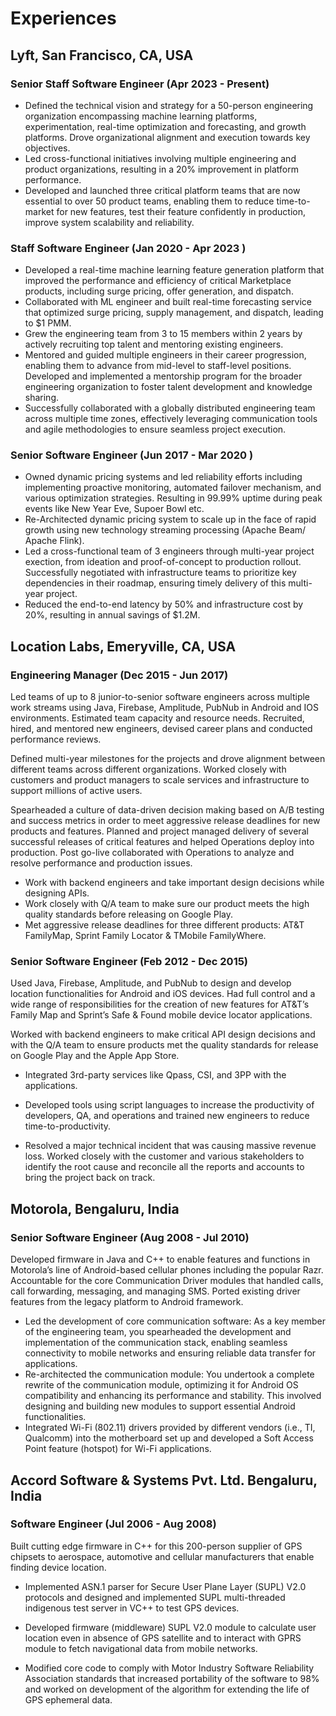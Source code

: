 # Experiences

## Lyft, San Francisco, CA, USA

### Senior Staff Software Engineer (Apr 2023 - Present)

- Defined the technical vision and strategy for a 50-person engineering organization encompassing machine learning platforms, experimentation, real-time optimization and forecasting, and growth platforms. Drove organizational alignment and execution towards key objectives.
- Led cross-functional initiatives involving multiple engineering and product organizations, resulting in a 20% improvement in platform performance.
- Developed and launched three critical platform teams that are now essential to over 50 product teams, enabling them to reduce time-to-market for new features, test their feature confidently in production, improve system scalability and reliability.

### Staff Software Engineer (Jan 2020 - Apr 2023 )

- Developed a real-time machine learning feature generation platform that improved the performance and efficiency of critical Marketplace products, including surge pricing, offer generation, and dispatch.
- Collaborated with ML engineer and built real-time forecasting service that optimized surge pricing, supply management, and dispatch, leading to $1 PMM.
- Grew the engineering team from 3 to 15 members within 2 years by actively recruiting top talent and mentoring existing engineers.
- Mentored and guided multiple engineers in their career progression, enabling them to advance from mid-level to staff-level positions. Developed and implemented a mentorship program for the broader engineering organization to foster talent development and knowledge sharing.
- Successfully collaborated with a globally distributed engineering team across multiple time zones, effectively leveraging communication tools and agile methodologies to ensure seamless project execution.

### Senior Software Engineer (Jun 2017 - Mar 2020 )

- Owned dynamic pricing systems and led reliability efforts including implementing proactive monitoring, automated failover mechanism, and various optimization strategies. Resulting in 99.99% uptime during peak events like New Year Eve, Supoer Bowl etc.
- Re-Architected dynamic pricing system to scale up in the face of rapid growth using new technology streaming processing (Apache Beam/ Apache Flink).
- Led a cross-functional team of 3 engineers through multi-year project exection, from ideation and proof-of-concept to production rollout. Successfully negotiated with infrastructure teams to prioritize key dependencies in their roadmap, ensuring timely delivery of this multi-year project.
- Reduced the end-to-end latency by 50% and infrastructure cost by 20%, resulting in annual savings of $1.2M.

## Location Labs, Emeryville, CA, USA

### Engineering Manager (Dec 2015 - Jun 2017)

Led teams of up to 8 junior-to-senior software engineers across multiple work streams using Java, Firebase, Amplitude, PubNub in Android and IOS environments. Estimated team capacity and resource needs. Recruited, hired, and mentored new engineers, devised career plans and conducted performance reviews.

Defined multi-year milestones for the projects and drove alignment between different teams across different organizations. Worked closely with customers and product managers to scale services and infrastructure to support millions of active users.

Spearheaded a culture of data-driven decision making based on A/B testing and success metrics in order to meet aggressive release deadlines for new products and features. Planned and project managed delivery of several successful releases of critical features and helped Operations deploy into production. Post go-live collaborated with Operations to analyze and resolve performance and production issues.

- Work with backend engineers and take important design decisions while designing APIs.
- Work closely with Q/A team to make sure our product meets the high quality standards before releasing on Google Play.
- Met aggressive release deadlines for three different products: AT&T FamilyMap, Sprint Family Locator & TMobile FamilyWhere.

### Senior Software Engineer (Feb 2012 - Dec 2015)

Used Java, Firebase, Amplitude, and PubNub to design and develop location functionalities for Android and iOS devices. Had full control and a wide range of responsibilities for the creation of new features for AT&T’s Family Map and Sprint’s Safe & Found mobile device locator applications.

Worked with backend engineers to make critical API design decisions and with the Q/A team to ensure products met the quality standards for release on Google Play and the Apple App Store.

- Integrated 3rd-party services like Qpass, CSI, and 3PP with the applications.

- Developed tools using script languages to increase the productivity of developers, QA, and operations and trained new engineers to reduce time-to-productivity.

- Resolved a major technical incident that was causing massive revenue loss. Worked closely with the customer and various stakeholders to identify the root cause and reconcile all the reports and accounts to bring the project back on track.

## Motorola, Bengaluru, India

### Senior Software Engineer (Aug 2008 - Jul 2010)

Developed firmware in Java and C++ to enable features and functions in Motorola’s line of Android-based cellular phones including the popular Razr. Accountable for the core Communication Driver modules that handled calls, call forwarding, messaging, and managing SMS. Ported existing driver features from the legacy platform to Android framework.

- Led the development of core communication software: As a key member of the engineering team, you spearheaded the development and implementation of the communication stack, enabling seamless connectivity to mobile networks and ensuring reliable data transfer for applications.
- Re-architected the communication module: You undertook a complete rewrite of the communication module, optimizing it for Android OS compatibility and enhancing its performance and stability. This involved designing and building new modules to support essential Android functionalities.
- Integrated Wi-Fi (802.11) drivers provided by different vendors (i.e., TI, Qualcomm) into the motherboard set up and developed a Soft Access Point feature (hotspot) for Wi-Fi applications.

## Accord Software & Systems Pvt. Ltd. Bengaluru, India

### Software Engineer (Jul 2006 - Aug 2008)

Built cutting edge firmware in C++ for this 200-person supplier of GPS chipsets to aerospace, automotive and cellular manufacturers that enable finding device location.

- Implemented ASN.1 parser for Secure User Plane Layer (SUPL) V2.0 protocols and designed and implemented SUPL multi-threaded indigenous test server in VC++ to test GPS devices.

- Developed firmware (middleware) SUPL V2.0 module to calculate user location even in absence of GPS satellite and to interact with GPRS module to fetch navigational data from mobile networks.

- Modified core code to comply with Motor Industry Software Reliability Association standards that increased portability of the software to 98% and worked on development of the algorithm for extending the life of GPS ephemeral data.
